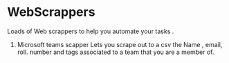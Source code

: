 # WebScrappers


Loads of Web scrappers to help you automate your tasks .

1. Microsoft teams scapper
Lets you scrape out to a csv the Name , email, roll. number and tags associated to a team that you are a member of.
